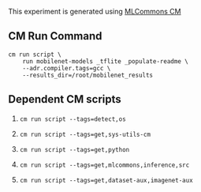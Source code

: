 This experiment is generated using [MLCommons CM](https://github.com/mlcommons/ck)
## CM Run Command
```
cm run script \
	run mobilenet-models _tflite _populate-readme \
	--adr.compiler.tags=gcc \
	--results_dir=/root/mobilenet_results
```
## Dependent CM scripts 


1.  `cm run script --tags=detect,os`


2.  `cm run script --tags=get,sys-utils-cm`


3.  `cm run script --tags=get,python`


4.  `cm run script --tags=get,mlcommons,inference,src`


5.  `cm run script --tags=get,dataset-aux,imagenet-aux`

